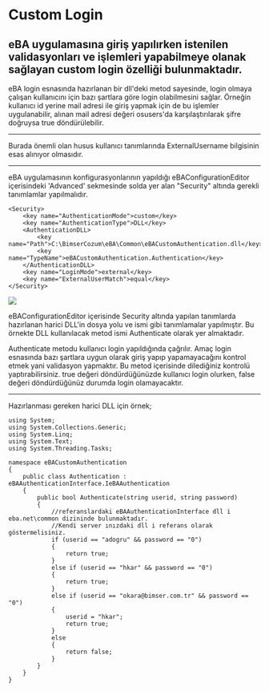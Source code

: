 # Custom Login

## eBA uygulamasına giriş yapılırken istenilen validasyonları ve işlemleri yapabilmeye olanak sağlayan custom login özelliği bulunmaktadır.

eBA login esnasında hazırlanan bir dll'deki metod sayesinde, login olmaya çalışan kullanıcını için bazı şartlara göre login olabilmesini sağlar.
Örneğin kullanıcı id yerine mail adresi ile giriş yapmak için de bu işlemler uygulanabilir, alınan mail adresi değeri osusers'da karşılaştırılarak şifre doğruysa true döndürülebilir.

___

Burada önemli olan husus kullanıcı tanımlarında ExternalUsername bilgisinin esas alınıyor olmasıdır.

___

eBA uygulamasının konfigurasyonlarının yapıldığı eBAConfigurationEditor içerisindeki 'Advanced' sekmesinde solda yer alan "Security" altında gerekli tanımlamlar yapılmalıdır.

```
<Security>
    <key name="AuthenticationMode">custom</key>
    <key name="AuthenticationType">DLL</key>
    <AuthenticationDLL>
        <key name="Path">C:\BimserCozum\eBA\Common\eBACustomAuthentication.dll</key>
        <key name="TypeName">eBACustomAuthentication.Authentication</key>
    </AuthenticationDLL>
    <key name="LoginMode">external</key>
    <key name="ExternalUserMatch">equal</key>
</Security>
```

![](https://docsbimser.blob.core.windows.net/imagecontainer/Security-5bb0ffdc-e7aa-4aad-8ecd-bafe2a9c9abb.png)

eBAConfigurationEditor içerisinde Security altında yapılan tanımlarda hazırlanan harici DLL'in dosya yolu ve ismi gibi tanımlamalar yapılmıştır. Bu örnekte DLL kullanılacak metod ismi Authenticate olarak yer almaktadır.

Authenticate metodu kullanıcı login yapıldığında çağrılır. Amaç login esnasında bazı şartlara uygun olarak giriş yapıp yapamayacağını kontrol etmek yani validasyon yapmaktır.
Bu metod içerisinde dilediğiniz kontrolü yaptırabilirsiniz. true değeri döndürdüğünüzde kullanıcı login olurken, false değeri döndürdüğünüz durumda login olamayacaktır.


___

Hazırlanması gereken harici DLL için örnek;

```
using System;
using System.Collections.Generic;
using System.Linq;
using System.Text;
using System.Threading.Tasks;

namespace eBACustomAuthentication
{
    public class Authentication : eBAAuthenticationInterface.IeBAAuthentication
    {
        public bool Authenticate(string userid, string password)
        {
            //referanslardaki eBAAuthenticationInterface dll i eba.net\common dizininde bulunmaktadır. 
            //Kendi server ınızdaki dll i referans olarak göstermelisiniz.
            if (userid == "adogru" && password == "0")
            {
                return true;
            }
            else if (userid == "hkar" && password == "0")
            {
                return true;
            }
            else if (userid == "okara@bimser.com.tr" && password == "0")
            {
                userid = "hkar";
                return true;
            }
            else
            {
                return false;
            }
        }
    }
}
```

